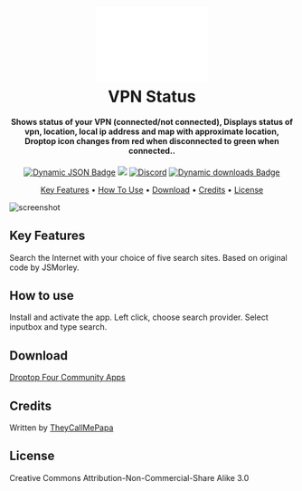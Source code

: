 <h1 align="center">
  <br>
  <a href="#"><img src="Images/Logo.png" alt="Logo" width="200"></a>
  <br>
  VPN Status
  <br>
</h1>

<h4 align="center">Shows status of your VPN (connected/not connected), Displays status of vpn, location, local ip address and map with approximate location, Droptop icon changes from red when disconnected to green when connected..</h4>

<p align="center">
  <a href="https://droptopfour.com/community-apps"><img alt="Dynamic JSON Badge" src="https://img.shields.io/badge/dynamic/json?url=https%3A%2F%2Fapi.droptopfour.com%2Fv1%2Fcommunity-apps%2Fname%2FVPN%2520Status&query=%24.version&prefix=v&label=Version&color=43ff64"></a>
  <a href="https://droptopfour.com"><img src="https://img.shields.io/badge/Droptop%20Four%20Website-43ff64"></a>
  <a href="https://droptopfour.com/discord"><img alt="Discord" src="https://img.shields.io/discord/800124057923485728"></a>
  <!--img alt="GitHub all releases" src="https://img.shields.io/github/downloads/papa-boynton/SearchBar-TheyCallMePapa/total"-->
  <a href="https://droptopfour.com/community-apps"><img alt="Dynamic downloads Badge" src="https://img.shields.io/badge/dynamic/json?url=https%3A%2F%2Fapi.droptopfour.com%2Fv1%2Fcommunity-apps%2Fname%2FVPN%2520Status&query=%24.downloads&label=Downloads&color=43ff64"></a>
</p>

<p align="center">
  <a href="#key-features">Key Features</a> •
  <a href="#how-to-use">How To Use</a> •
  <a href="#download">Download</a> •
  <a href="#credits">Credits</a> •
  <a href="#license">License</a>
</p>

![screenshot](Images/Screenshot.png)

## Key Features
Search the Internet with your choice of five search sites. Based on original code by JSMorley.

## How to use
Install and activate the app.  Left click, choose search provider.  Select inputbox and type search.

## Download
[Droptop Four Community Apps](https://droptopfour.com/community-apps/)

## Credits
Written by [TheyCallMePapa](https://github.com/papa-boynton)

## License
Creative Commons Attribution-Non-Commercial-Share Alike 3.0
